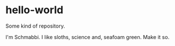 # hello-world

Some kind of repository.

I'm Schmabbi.
I like sloths, science and, seafoam green.
Make it so.
